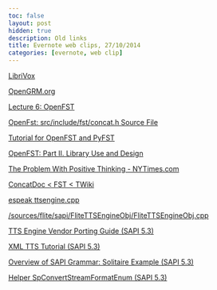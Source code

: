 ```yaml
---
toc: false
layout: post
hidden: true
description: Old links
title: Evernote web clips, 27/10/2014
categories: [evernote, web clip]
---
```


[LibriVox](https://librivox.org/les-trois-mousquetaires-by-alexandre-dumas/)

[OpenGRM.org](http://www.opengrm.org/)

[Lecture 6: OpenFST](https://web.archive.org/web/20180729020232/http://www.isle.illinois.edu/sst/courses/minicourses/2009/lecture6.pdf)

[OpenFst: src/include/fst/concat.h Source File](http://cims.nyu.edu/~openfst/doxygen/html/concat_8h-source.html)

[Tutorial for OpenFST and PyFST](https://web.archive.org/web/20151009225651/http://demo.clab.cs.cmu.edu/fa2013-11711/images/7/7d/OpenFST_Tutorial.pdf)

[OpenFST: Part II. Library Use and Design](http://www.openfst.org/twiki/pub/FST/FstHltTutorial/tutorial_part2.pdf)

[The Problem With Positive Thinking - NYTimes.com](http://www.nytimes.com/2014/10/26/opinion/sunday/the-problem-with-positive-thinking.html)

[ConcatDoc &lt; FST &lt; TWiki](http://www.openfst.org/twiki/bin/view/FST/ConcatDoc)

[espeak ttsengine.cpp](https://github.com/espeak-ng/espeak-ng/blob/master/src/windows/com/ttsengine.cpp)

[/sources/flite/sapi/FliteTTSEngineObj/FliteTTSEngineObj.cpp](https://sourceforge.net/p/pure-data/svn/HEAD/tree/sources/flite/sapi/FliteTTSEngineObj/FliteTTSEngineObj.cpp)

[TTS Engine Vendor Porting Guide (SAPI 5.3)](https://docs.microsoft.com/en-us/previous-versions/windows/desktop/ms717037\(v=vs.85\))

[XML TTS Tutorial (SAPI 5.3)](https://docs.microsoft.com/en-us/previous-versions/windows/desktop/ms717077\(v=vs.85\))

[Overview of SAPI Grammar: Solitaire Example (SAPI 5.3)](https://docs.microsoft.com/en-us/previous-versions/windows/desktop/ms723636\(v=vs.85\))

[Helper SpConvertStreamFormatEnum (SAPI 5.3)](https://docs.microsoft.com/en-us/previous-versions/windows/desktop/ms717497\(v=vs.85\))
